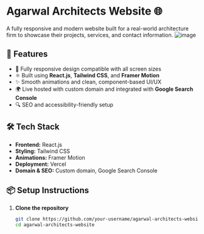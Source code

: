 # Agarwal Architects Website 🌐

A fully responsive and modern website built for a real-world architecture firm to showcase their projects, services, and contact information.
![image](https://github.com/user-attachments/assets/3d01739a-6c82-4c74-bbef-810fcfc18b1c)

## 🚀 Features

- 🌟 Fully responsive design compatible with all screen sizes
- ⚛️ Built using **React.js**, **Tailwind CSS**, and **Framer Motion**
- ✨ Smooth animations and clean, component-based UI/UX
- 🌍 Live hosted with custom domain and integrated with **Google Search Console**
- 🔍 SEO and accessibility-friendly setup

## 🛠️ Tech Stack

- **Frontend:** React.js
- **Styling:** Tailwind CSS
- **Animations:** Framer Motion
- **Deployment:**  Vercel
- **Domain & SEO:** Custom domain, Google Search Console

## 📦 Setup Instructions

1. **Clone the repository**
   ```bash
   git clone https://github.com/your-username/agarwal-architects-website.git
   cd agarwal-architects-website

